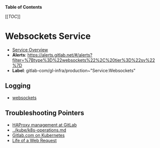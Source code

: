 <!-- MARKER: do not edit this section directly. Edit services/service-catalog.yml then run scripts/generate-docs -->

**Table of Contents**

[[_TOC_]]

#  Websockets Service
* [Service Overview](https://dashboards.gitlab.net/d/websockets/websockets)
* **Alerts**: https://alerts.gitlab.net/#/alerts?filter=%7Btype%3D%22websockets%22%2C%20tier%3D%22sv%22%7D
* **Label**: gitlab-com/gl-infra/production~"Service:Websockets"

## Logging

* [websockets](TBD)

## Troubleshooting Pointers

* [HAProxy management at GitLab](../frontend/haproxy.md)
* [../kube/k8s-operations.md](../kube/k8s-operations.md)
* [Gitlab.com on Kubernetes](../onboarding/gitlab.com_on_k8s.md)
* [Life of a Web Request](../tutorials/overview_life_of_a_web_request.md)
<!-- END_MARKER -->

<!-- ## Summary -->

<!-- ## Architecture -->

<!-- ## Performance -->

<!-- ## Scalability -->

<!-- ## Availability -->

<!-- ## Durability -->

<!-- ## Security/Compliance -->

<!-- ## Monitoring/Alerting -->

<!-- ## Links to further Documentation -->
